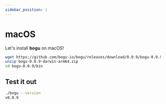 ```yaml
---
sidebar_position: 1
---
```


# macOS

Let's install **bogu** on macOS!

```bash
wget https://github.com/bogu-io/bogu/releases/download/0.0.9/bogu-0.0.9-darwin-arm64.zip
unzip bogu-0.0.9-darwin-arm64.zip
cd bogu-0.0.9/bin
```

## Test it out

```bash
./bogu --version
v0.0.9
```
